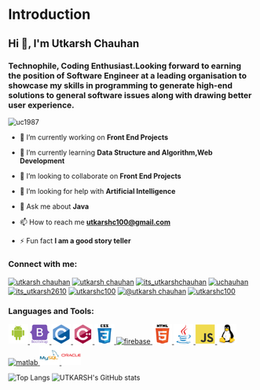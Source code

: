 # Introduction
<h2 align="left">Hi 👋, I'm Utkarsh Chauhan</h2>
<h3 align="left">Technophile, Coding Enthusiast.Looking forward to earning the position of Software Engineer at a leading organisation to showcase my skills in programming to generate high-end solutions to general software issues along with drawing better user experience.</h3>

<p align="left"> <img src="https://komarev.com/ghpvc/?username=uc1987&label=Profile%20views&color=0e75b6&style=flat" alt="uc1987" /> </p>

- 🔭 I’m currently working on **Front End Projects**

- 🌱 I’m currently learning **Data Structure and Algorithm,Web Development**

- 👯 I’m looking to collaborate on **Front End Projects**

- 🤝 I’m looking for help with **Artificial Intelligence**

- 💬 Ask me about **Java**

- 📫 How to reach me **utkarshc100@gmail.com**

- ⚡ Fun fact **I am a good story teller**

<h3 align="left">Connect with me:</h3>
<p align="left">
<a href="https://linkedin.com/in/utkarsh chauhan" target="blank"><img align="center" src="https://raw.githubusercontent.com/rahuldkjain/github-profile-readme-generator/master/src/images/icons/Social/linked-in-alt.svg" alt="utkarsh chauhan" height="30" width="40" /></a>
<a href="https://fb.com/utkarsh chauhan" target="blank"><img align="center" src="https://raw.githubusercontent.com/rahuldkjain/github-profile-readme-generator/master/src/images/icons/Social/facebook.svg" alt="utkarsh chauhan" height="30" width="40" /></a>
<a href="https://instagram.com/its_utkarshchauhan" target="blank"><img align="center" src="https://raw.githubusercontent.com/rahuldkjain/github-profile-readme-generator/master/src/images/icons/Social/instagram.svg" alt="its_utkarshchauhan" height="30" width="40" /></a>
<a href="https://www.codechef.com/users/uchauhan" target="blank"><img align="center" src="https://cdn.jsdelivr.net/npm/simple-icons@3.1.0/icons/codechef.svg" alt="uchauhan" height="30" width="40" /></a>
<a href="https://www.hackerrank.com/its_utkarsh2610" target="blank"><img align="center" src="https://raw.githubusercontent.com/rahuldkjain/github-profile-readme-generator/master/src/images/icons/Social/hackerrank.svg" alt="its_utkarsh2610" height="30" width="40" /></a>
<a href="https://www.leetcode.com/utkarshc100" target="blank"><img align="center" src="https://raw.githubusercontent.com/rahuldkjain/github-profile-readme-generator/master/src/images/icons/Social/leet-code.svg" alt="utkarshc100" height="30" width="40" /></a>
<a href="https://www.hackerearth.com/@utkarsh chauhan" target="blank"><img align="center" src="https://raw.githubusercontent.com/rahuldkjain/github-profile-readme-generator/master/src/images/icons/Social/hackerearth.svg" alt="@utkarsh chauhan" height="30" width="40" /></a>
<a href="https://auth.geeksforgeeks.org/user/utkarshc100" target="blank"><img align="center" src="https://raw.githubusercontent.com/rahuldkjain/github-profile-readme-generator/master/src/images/icons/Social/geeks-for-geeks.svg" alt="utkarshc100" height="30" width="40" /></a>
</p>

<h3 align="left">Languages and Tools:</h3>
<p align="left"> <a href="https://developer.android.com" target="_blank" rel="noreferrer"> <img src="https://raw.githubusercontent.com/devicons/devicon/master/icons/android/android-original-wordmark.svg" alt="android" width="40" height="40"/> </a> <a href="https://getbootstrap.com" target="_blank" rel="noreferrer"> <img src="https://raw.githubusercontent.com/devicons/devicon/master/icons/bootstrap/bootstrap-plain-wordmark.svg" alt="bootstrap" width="40" height="40"/> </a> <a href="https://www.cprogramming.com/" target="_blank" rel="noreferrer"> <img src="https://raw.githubusercontent.com/devicons/devicon/master/icons/c/c-original.svg" alt="c" width="40" height="40"/> </a> <a href="https://www.w3schools.com/cpp/" target="_blank" rel="noreferrer"> <img src="https://raw.githubusercontent.com/devicons/devicon/master/icons/cplusplus/cplusplus-original.svg" alt="cplusplus" width="40" height="40"/> </a> <a href="https://www.w3schools.com/css/" target="_blank" rel="noreferrer"> <img src="https://raw.githubusercontent.com/devicons/devicon/master/icons/css3/css3-original-wordmark.svg" alt="css3" width="40" height="40"/> </a> <a href="https://firebase.google.com/" target="_blank" rel="noreferrer"> <img src="https://www.vectorlogo.zone/logos/firebase/firebase-icon.svg" alt="firebase" width="40" height="40"/> </a> <a href="https://www.w3.org/html/" target="_blank" rel="noreferrer"> <img src="https://raw.githubusercontent.com/devicons/devicon/master/icons/html5/html5-original-wordmark.svg" alt="html5" width="40" height="40"/> </a> <a href="https://www.java.com" target="_blank" rel="noreferrer"> <img src="https://raw.githubusercontent.com/devicons/devicon/master/icons/java/java-original.svg" alt="java" width="40" height="40"/> </a> <a href="https://developer.mozilla.org/en-US/docs/Web/JavaScript" target="_blank" rel="noreferrer"> <img src="https://raw.githubusercontent.com/devicons/devicon/master/icons/javascript/javascript-original.svg" alt="javascript" width="40" height="40"/> </a> <a href="https://www.linux.org/" target="_blank" rel="noreferrer"> <img src="https://raw.githubusercontent.com/devicons/devicon/master/icons/linux/linux-original.svg" alt="linux" width="40" height="40"/> </a> <a href="https://www.mathworks.com/" target="_blank" rel="noreferrer"> <img src="https://upload.wikimedia.org/wikipedia/commons/2/21/Matlab_Logo.png" alt="matlab" width="40" height="40"/> </a> <a href="https://www.mysql.com/" target="_blank" rel="noreferrer"> <img src="https://raw.githubusercontent.com/devicons/devicon/master/icons/mysql/mysql-original-wordmark.svg" alt="mysql" width="40" height="40"/> </a> <a href="https://www.oracle.com/" target="_blank" rel="noreferrer"> <img src="https://raw.githubusercontent.com/devicons/devicon/master/icons/oracle/oracle-original.svg" alt="oracle" width="40" height="40"/> </a> </p>

![Top Langs](https://github-readme-stats.vercel.app/api/top-langs/?username=UC1987&layout=compact&theme=dark)
![UTKARSH's GitHub stats](https://github-readme-stats.vercel.app/api?username=UC1987&show_icons=true&theme=dark&count_private=true)
